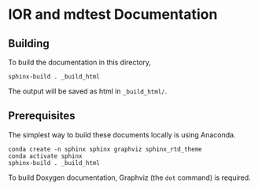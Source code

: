 # IOR and mdtest Documentation

## Building

To build the documentation in this directory,

    sphinx-build . _build_html

The output will be saved as html in `_build_html/`.

## Prerequisites

The simplest way to build these documents locally is using Anaconda.

    conda create -n sphinx sphinx graphviz sphinx_rtd_theme
    conda activate sphinx
    sphinx-build . _build_html

To build Doxygen documentation, Graphviz (the `dot` command) is required.
